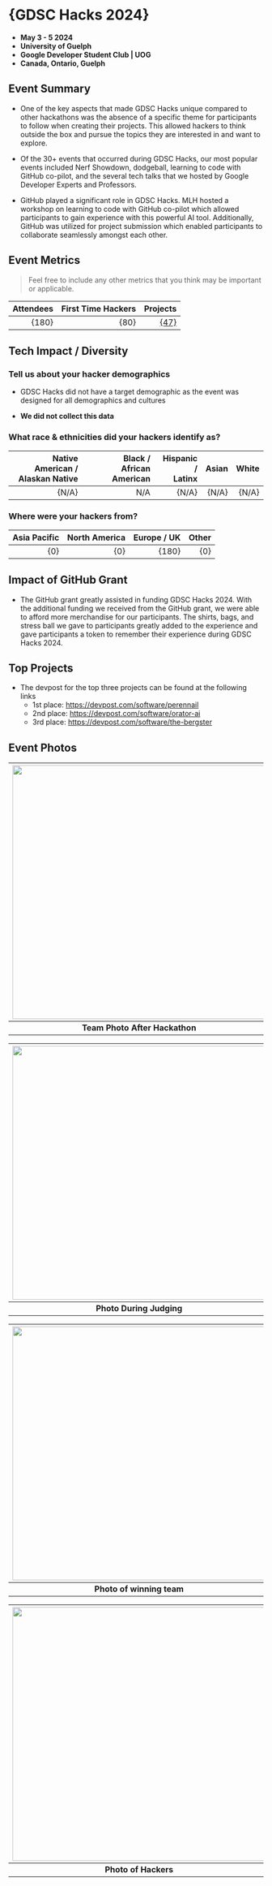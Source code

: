# {GDSC Hacks 2024}
 - **May 3 - 5 2024** 
 - **University of Guelph** 
 - **Google Developer Student Club | UOG** 
 - **Canada, Ontario, Guelph** 

## Event Summary

- One of the key aspects that made GDSC Hacks unique compared to other hackathons was the absence of a 
specific theme for participants to follow when creating their projects. This allowed hackers to think 
outside the box and pursue the topics they are interested in and want to explore. <br>

- Of the 30+ events that occurred during GDSC Hacks, our most popular events included Nerf Showdown, 
dodgeball, learning to code with GitHub co-pilot, and the several tech talks that we hosted by Google 
Developer Experts and Professors. <br>

- GitHub played a significant role in GDSC Hacks. MLH hosted a workshop on learning to code with GitHub 
co-pilot which allowed participants to gain experience with this powerful AI tool. Additionally, GitHub was 
utilized for project submission which enabled participants to collaborate seamlessly amongst each other. <br>

## Event Metrics 
> Feel free to include any other metrics that you think may be important or applicable. 

| Attendees |First Time Hackers| Projects|
|---------------:|--------------:|------------:|
|{180}|{80}|[{47}](https://gdsc-hacks-2024.devpost.com/project-gallery?page=1)| 

## Tech Impact / Diversity 

### Tell us about your hacker demographics
- GDSC Hacks did not have a target demographic as the event was designed for all demographics and cultures <br>

 - **We did not collect this data** 
### What race & ethnicities did your hackers identify as?
| Native American / <br> Alaskan Native | Black / <br> African American | Hispanic / <br> Latinx | Asian | White |
|---------------:|--------------:|------------:|---------:|--------:|
|{N/A}|N/A|{N/A}|{N/A}|{N/A}|


### Where were your hackers from?
| Asia Pacific | North America | Europe / UK | Other |
|---------------:|--------------:|------------:|---------:|
|{0}|{0}|{180}|{0}|

## Impact of GitHub Grant

- The GitHub grant greatly assisted in funding GDSC Hacks 2024. With the additional 
funding we received from the GitHub grant, we were able to afford more merchandise for 
our participants. The shirts, bags, and stress ball we gave to participants greatly added 
to the experience and gave participants a token to remember their experience during GDSC Hacks 2024. 

## Top Projects

- The devpost for the top three projects can be found at the following links 
  - 1st place: https://devpost.com/software/perennail
  - 2nd place: https://devpost.com/software/orator-ai
  - 3rd place: https://devpost.com/software/the-bergster

## Event Photos

| <img src="https://github.com/MLH/GitHub-Education-Hackathon-Grant-Fund-2023/blob/main/Hackathons_2024/images/GDSC_Team.jpg" width="500" height="auto"> |
|:--:|
| <b> Team Photo After Hackathon </b>|

| <img src="https://github.com/MLH/GitHub-Education-Hackathon-Grant-Fund-2023/blob/main/Hackathons_2024/images/GDSC_Judging.jpg" width="500" height="auto"> |
|:--:|
| <b> Photo During Judging </b>|

| <img src="https://github.com/MLH/GitHub-Education-Hackathon-Grant-Fund-2023/blob/main/Hackathons_2024/images/GDSC_Winners.jpg" width="500" height="auto"> |
|:--:|
| <b> Photo of winning team  </b>|

| <img src="https://github.com/MLH/GitHub-Education-Hackathon-Grant-Fund-2023/blob/main/Hackathons_2024/images/GDSC_Hackers.jpg" width="500" height="auto"> |
|:--:|
| <b> Photo of Hackers  </b>|

